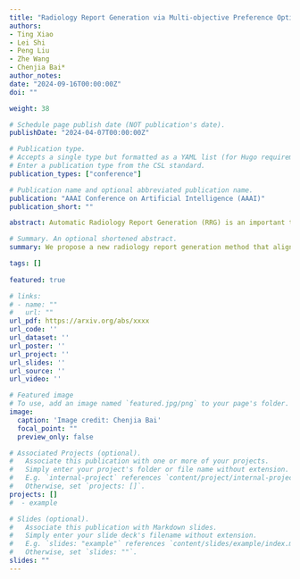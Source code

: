 ```yaml
---
title: "Radiology Report Generation via Multi-objective Preference Optimization."
authors:
- Ting Xiao
- Lei Shi
- Peng Liu
- Zhe Wang
- Chenjia Bai*
author_notes:
date: "2024-09-16T00:00:00Z"
doi: ""

weight: 38

# Schedule page publish date (NOT publication's date).
publishDate: "2024-04-07T00:00:00Z"

# Publication type.
# Accepts a single type but formatted as a YAML list (for Hugo requirements).
# Enter a publication type from the CSL standard.
publication_types: ["conference"]

# Publication name and optional abbreviated publication name.
publication: "AAAI Conference on Artificial Intelligence (AAAI)"
publication_short: ""

abstract: Automatic Radiology Report Generation (RRG) is an important topic for alleviating the substantial workload of radiologists. Existing RRG approaches rely on supervised regression based on different architectures or additional knowledge injection, while the generated report may not align optimally with radiologists’ preferences. Especially, since the preferences of radiologists are inherently heterogeneous and multi-dimensional, e.g., some may prioritize report fluency, while others emphasize clinical accuracy. To address this problem, we propose a new RRG method via Multi-objective Preference Optimization (MPO) to align the pre-trained RRG model with multiple human preferences, which can be formulated by multi-dimensional reward functions and optimized by multi-objective reinforcement learning (RL). Specifically, we use a preference vector to represent the weight of preferences and use it as a condition for the RRG model. Then, a linearly weighed reward is obtained via a dot product between the preference vector and multi-dimensional reward. Next, the RRG model is optimized to align with the preference vector by optimizing such a reward via RL. In the training stage, we randomly sample diverse preference vectors from the preference space and align the model by optimizing the weighted multi-objective rewards, which leads to an optimal policy on the entire preference space. When inference, our model can generate reports aligned with specific preferences without further fine-tuning. Extensive experiments on two public datasets show the proposed method can generate reports that cater to different preferences in a single model and achieve state-of-the-art performance.

# Summary. An optional shortened abstract.
summary: We propose a new radiology report generation method that aligns the pre-trained model with multiple human preferences via preference-guided multi-objective optimization reinforcement learning.

tags: []
  
featured: true

# links:
# - name: ""
#   url: ""
url_pdf: https://arxiv.org/abs/xxxx
url_code: ''
url_dataset: ''
url_poster: ''
url_project: ''
url_slides: ''
url_source: ''
url_video: ''

# Featured image
# To use, add an image named `featured.jpg/png` to your page's folder. 
image:
  caption: 'Image credit: Chenjia Bai'
  focal_point: ""
  preview_only: false

# Associated Projects (optional).
#   Associate this publication with one or more of your projects.
#   Simply enter your project's folder or file name without extension.
#   E.g. `internal-project` references `content/project/internal-project/index.md`.
#   Otherwise, set `projects: []`.
projects: []
#  - example

# Slides (optional).
#   Associate this publication with Markdown slides.
#   Simply enter your slide deck's filename without extension.
#   E.g. `slides: "example"` references `content/slides/example/index.md`.
#   Otherwise, set `slides: ""`.
slides: ""
---
```

